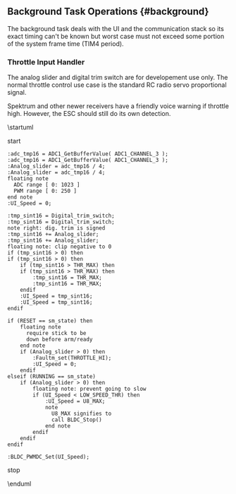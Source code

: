 ## Background Task Operations {#background}

The background task deals with the UI and the communication stack so its exact
timing can't be known but worst case must not exceed some portion of the system 
frame time (TIM4 period).


### Throttle Input Handler

The analog slider and digital trim switch are for developement use only. The normal 
throttle control use case is the standard RC radio servo proportional signal. 

Spektrum and other newer receivers have a friendly voice warning if throttle high. 
However, the ESC should still do its own detection.


\startuml

  start

    :adc_tmp16 = ADC1_GetBufferValue( ADC1_CHANNEL_3 );
    :adc_tmp16 = ADC1_GetBufferValue( ADC1_CHANNEL_3 );
    :Analog_slider = adc_tmp16 / 4;
    :Analog_slider = adc_tmp16 / 4;
    floating note
      ADC range [ 0: 1023 ] 
      PWM range [ 0: 250 ]
    end note
    :UI_Speed = 0;

    :tmp_sint16 = Digital_trim_switch;
    :tmp_sint16 = Digital_trim_switch;
    note right: dig. trim is signed
    :tmp_sint16 += Analog_slider;
    :tmp_sint16 += Analog_slider;
    floating note: clip negative to 0
    if (tmp_sint16 > 0) then
    if (tmp_sint16 > 0) then
        if (tmp_sint16 > THR_MAX) then
        if (tmp_sint16 > THR_MAX) then
            :tmp_sint16 = THR_MAX;
            :tmp_sint16 = THR_MAX;
        endif
        :UI_Speed = tmp_sint16;
        :UI_Speed = tmp_sint16;
    endif
    
    if (RESET == sm_state) then
        floating note
          require stick to be 
          down before arm/ready
        end note
        if (Analog_slider > 0) then
            :Faultm_set(THROTTLE_HI);
            :UI_Speed = 0;
        endif
    elseif (RUNNING == sm_state)
        if (Analog_slider > 0) then
            floating note: prevent going to slow
            if (UI_Speed < LOW_SPEED_THR) then
                :UI_Speed = U8_MAX;
                note
                  U8_MAX signifies to 
                  call BLDC_Stop()
                end note  
            endif
        endif
    endif

    :BLDC_PWMDC_Set(UI_Speed);
  stop

\enduml
